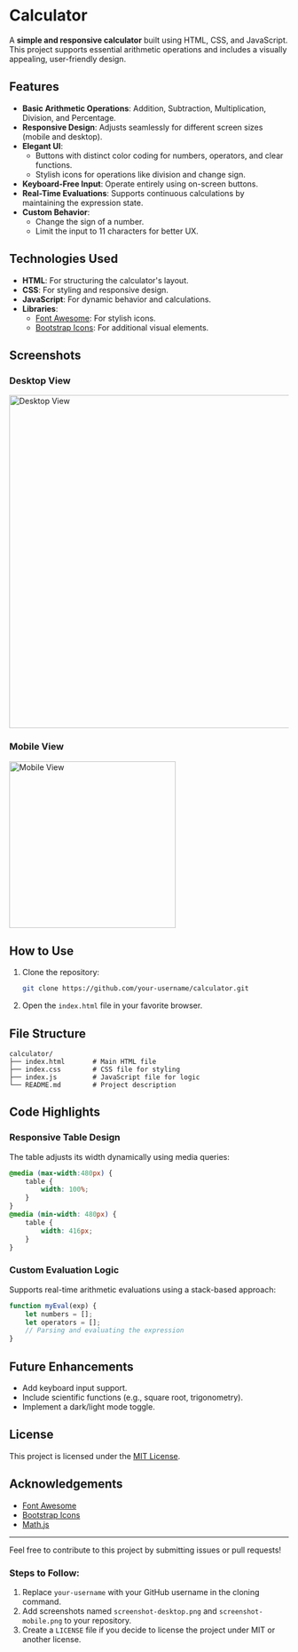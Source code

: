 # Calculator

A **simple and responsive calculator** built using HTML, CSS, and JavaScript. This project supports essential arithmetic operations and includes a visually appealing, user-friendly design.

## Features

- **Basic Arithmetic Operations**: Addition, Subtraction, Multiplication, Division, and Percentage.
- **Responsive Design**: Adjusts seamlessly for different screen sizes (mobile and desktop).
- **Elegant UI**:
  - Buttons with distinct color coding for numbers, operators, and clear functions.
  - Stylish icons for operations like division and change sign.
- **Keyboard-Free Input**: Operate entirely using on-screen buttons.
- **Real-Time Evaluations**: Supports continuous calculations by maintaining the expression state.
- **Custom Behavior**:
  - Change the sign of a number.
  - Limit the input to 11 characters for better UX.

## Technologies Used

- **HTML**: For structuring the calculator's layout.
- **CSS**: For styling and responsive design.
- **JavaScript**: For dynamic behavior and calculations.
- **Libraries**:
  - [Font Awesome](https://cdnjs.com/libraries/font-awesome): For stylish icons.
  - [Bootstrap Icons](https://icons.getbootstrap.com/#install): For additional visual elements.

## Screenshots

### Desktop View
<img src="screenshot-desktop.png" alt="Desktop View" width="600px">

### Mobile View
<img src="screenshot-mobile.png" alt="Mobile View" width="300px">

## How to Use

1. Clone the repository:
   ```bash
   git clone https://github.com/your-username/calculator.git
2. Open the `index.html` file in your favorite browser.

## File Structure

```plaintext
calculator/
├── index.html       # Main HTML file
├── index.css        # CSS file for styling
├── index.js         # JavaScript file for logic
└── README.md        # Project description
```

## Code Highlights

### Responsive Table Design

The table adjusts its width dynamically using media queries:

```css
@media (max-width:480px) {
    table {
        width: 100%;
    }
}
@media (min-width: 480px) {
    table {
        width: 416px;
    }
}
```

### Custom Evaluation Logic

Supports real-time arithmetic evaluations using a stack-based approach:

```javascript
function myEval(exp) {
    let numbers = [];
    let operators = [];
    // Parsing and evaluating the expression
}
```

## Future Enhancements

- Add keyboard input support.
- Include scientific functions (e.g., square root, trigonometry).
- Implement a dark/light mode toggle.

## License

This project is licensed under the [MIT License](LICENSE).

## Acknowledgements

- [Font Awesome](https://fontawesome.com/)
- [Bootstrap Icons](https://getbootstrap.com/)
- [Math.js](https://mathjs.org/)

---

Feel free to contribute to this project by submitting issues or pull requests!

### Steps to Follow:
1. Replace `your-username` with your GitHub username in the cloning command.
2. Add screenshots named `screenshot-desktop.png` and `screenshot-mobile.png` to your repository.
3. Create a `LICENSE` file if you decide to license the project under MIT or another license.
```
